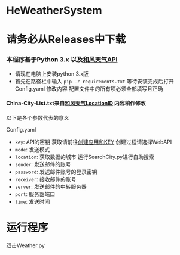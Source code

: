 # HeWeatherSystem
# 请务必从Releases中下载
### 本程序基于Python 3.x 以及[和风天气API](https://dev.qweather.com/)
- 请现在电脑上安装python 3.x版
- 首先在路径栏中输入 `pip -r requirements.txt` 等待安装完成后打开Config.yaml 修改内容 配置文件中的所有项必须全部填写且正确
#### China-City-List.txt来自[和风天气LocationID](https://github.com/qwd/LocationList) 内容稍作修改
以下是各个参数代表的意义

Config.yaml
- `key`:  API的密钥 获取请前往[创建应用和KEY](https://dev.qweather.com/docs/start/get-key/) 创建过程请选择WebAPI
- `mode`: 发送模式
- `location`:  获取数据的城市 运行SearchCity.py进行自助搜索
- `sender`:  发送邮件的账号
- `password`:  发送邮件账号的登录密钥
- `receiver`:  接收邮件的账号
- `server`:  发送邮件的中转服务器
- `port`:  服务器端口
- `time`:  发送时间

 # 运行程序
双击Weather.py
